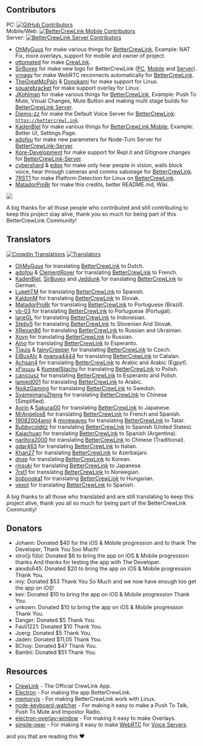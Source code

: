 <!-- CONTRIBUTORS -->

## Contributors

PC: [![GitHub Contributors][contributors-shield]][contributors-url]\
Mobile/Web: [![BetterCrewLink Mobile Contributors](https://img.shields.io/github/contributors/OhMyGuus/BetterCrewlink-mobile?label=Contributors&logo=GitHub)](https://github.com/OhMyGuus/BetterCrewlink-mobile/graphs/contributors)\
Server: [![BetterCrewLink Server Contributors](https://img.shields.io/github/contributors/OhMyGuus/BetterCrewLink-server?label=Contributors&logo=GitHub)](https://github.com/OhMyGuus/BetterCrewLink-server/graphs/contributors)

- [OhMyGuus](https://github.com/OhMyGuus) for make various things for [BetterCrewLink](https://github.com/OhMyGuus/BetterCrewLink), Example: NAT Fix, more overlays, support for mobile and owner of project.
- [ottomated](https://github.com/ottomated) for make [CrewLink](https://github.com/ottomated/CrewLink).
- [SirBuvex](https://github.com/SirBuvex) for make new logo for BetterCrewLink ([PC](https://github.com/OhMyGuus/BetterCrewLink), [Mobile](https://github.com/OhMyGuus/BetterCrewlink-mobile) and [Server](https://github.com/OhMyGuus/BetterCrewLink-server)).
- [vrnagy](https://github.com/vrnagy) for make WebRTC reconnects automatically for [BetterCrewLink](https://github.com/OhMyGuus/BetterCrewLink).
- [TheGreatMcPain](https://github.com/TheGreatMcPain) & [Donokami](https://github.com/Donokami) for make support for Linux.
- [squarebracket](https://github.com/squarebracket) for make support overlay for Linux.
- [JKohlman](https://github.com/JKohlman) for make various things for [BetterCrewLink](https://github.com/OhMyGuus/BetterCrewLink), Example: Push To Mute, Visual Changes, Mute Button and making multi stage builds for [BetterCrewLink Server](https://github.com/OhMyGuus/BetterCrewLink-server).
- [Diemo-zz](https://github.com/Diemo-zz) for make the Default Voice Server for [BetterCrewLink](https://github.com/OhMyGuus/BetterCrewLink): <a href="https://bettercrewl.ink">`https://bettercrewl.ink`</a>.
- [KadenBiel](https://github.com/KadenBiel) for make various things for [BetterCrewLink Mobile](https://github.com/OhMyGuus/BetterCrewlink-mobile), Example: Better UI, Settings Page.
- [adofou](https://github.com/adofou) for make new parameters for Node-Turn Server for [BetterCrewLink-Server](https://github.com/OhMyGuus/BetterCrewLink-server).
- [Kore-Development](https://github.com/Kore-Development) for make support for Repl.it and Gitignore changes for [BetterCrewLink-Server](https://github.com/OhMyGuus/BetterCrewLink-server).
- [cybershard](https://github.com/cybershard) & [edqx](https://github.com/edqx) for make only hear people in vision, walls block voice, hear through cameras and comms sabotage for [BetterCrewLink](https://github.com/OhMyGuus/BetterCrewLink).
- [7RST1](https://github.com/7RST1) for make Platform Detection for Linux on [BetterCrewLink](https://github.com/OhMyGuus/BetterCrewLink).
- [MatadorProBr](https://github.com/MatadorProBr) for make this credits, better README.md, Wiki.

<a href="https://github.com/OhMyGuus/BetterCrewLink/graphs/contributors">
  <img src="https://contrib.rocks/image?repo=OhMyGuus/BetterCrewLink" />
</a>

A big thanks for all those people who contributed and still contributing to keep this project stay alive, thank you so much for being part of this BetterCrewLink Community!

<!-- TRANSLATORS -->

## Translators

[![Crowdin Translations][crowdin-shield]][crowdin-url] [![Translators][translators-shield]][translators-url]

- [OhMyGuus](https://crowdin.com/profile/OhMyGuus) for translating [BetterCrewLink](https://github.com/OhMyGuus/BetterCrewLink) to Dutch.
- [adofou](https://github.com/adofou) & [ClementRoyer](https://github.com/ClementRoyer) for translating [BetterCrewLink](https://github.com/OhMyGuus/BetterCrewLink) to French.
- [KadenBiel](https://github.com/KadenBiel), [SirBuvex](https://github.com/SirBuvex) and [Jeddunk](https://github.com/Jeddunk) for translating [BetterCrewLink](https://github.com/OhMyGuus/BetterCrewLink) to German.
- [LukehTM](https://crowdin.com/profile/LukehTM) for translating [BetterCrewLink](https://github.com/OhMyGuus/BetterCrewLink) to Spanish.
- [KaldonM](https://github.com/KaldonM) for translating [BetterCrewLink](https://github.com/OhMyGuus/BetterCrewLink) to Slovak.
- [MatadorProBr](https://crowdin.com/profile/MatadorProBr) for translating [BetterCrewLink](https://github.com/OhMyGuus/BetterCrewLink) to Portuguese (Brazil).
- [vb-03](https://crowdin.com/profile/vb-03) for translating [BetterCrewLink](https://github.com/OhMyGuus/BetterCrewLink) to Portuguese (Portugal).
- [laneGL](https://crowdin.com/profile/teddysulaiman2543) for translating [BetterCrewLink](https://github.com/OhMyGuus/BetterCrewLink) to Indonesian.
- [Steby5](https://crowdin.com/profile/Steby5) for translating [BetterCrewLink](https://github.com/OhMyGuus/BetterCrewLink) to Slovenian And Slovak.
- [XRevan86](https://crowdin.com/profile/XRevan86) for translating [BetterCrewLink](https://github.com/OhMyGuus/BetterCrewLink) to Russian and Ukrainian.
- [Xoyn](https://crowdin.com/profile/Xoyn) for translating [BetterCrewLink](https://github.com/OhMyGuus/BetterCrewLink) to Russian.
- [Ajno](https://crowdin.com/profile/Ajno) for translating [BetterCrewLink](https://github.com/OhMyGuus/BetterCrewLink) to Esperanto.
- [Tiquis](https://crowdin.com/profile/Tiquis) & [fajnyCreeper](https://github.com/fajnyCreeper) for translating [BetterCrewLink](https://github.com/OhMyGuus/BetterCrewLink) to Czech.
- [ElBusAlv](https://crowdin.com/profile/ElBusAlv) & [nyanya4444](https://github.com/nyanya4444) for translating [BetterCrewLink](https://github.com/OhMyGuus/BetterCrewLink) to Catalan.
- [Achsan4](https://crowdin.com/profile/Achsan4) for translating [BetterCrewLink](https://github.com/OhMyGuus/BetterCrewLink) to Arabic and Arabic (Egpyt).
- [xFixuuu](https://crowdin.com/profile/xFixuuu) & [KumpelStachu](https://crowdin.com/profile/KumpelStachu) for translating [BetterCrewLink](https://github.com/OhMyGuus/BetterCrewLink) to Polish.
- [canicjusz](https://crowdin.com/profile/canicjusz) for translating [BetterCrewLink](https://github.com/OhMyGuus/BetterCrewLink) to Esperanto and Polish.
- [lamjed001](https://crowdin.com/profile/lamjed001) for translating [BetterCrewLink](https://github.com/OhMyGuus/BetterCrewLink) to Arabic.
- [NoikzGaming](https://crowdin.com/profile/NoikzGaming) for translating [BetterCrewLink](https://github.com/OhMyGuus/BetterCrewLink) to Swedish.
- [SyameimaruZheng](https://crowdin.com/profile/SyameimaruZheng) for translating [BetterCrewLink](https://github.com/OhMyGuus/BetterCrewLink) to Chinese (Simplified).
- [Aorin](https://crowdin.com/profile/Aorin) & [Sakurai00](https://crowdin.com/profile/Sakurai00) for translating [BetterCrewLink](https://github.com/OhMyGuus/BetterCrewLink) to Japanese.
- [MrAngelos6](https://crowdin.com/profile/MrAngelos6) for translating [BetterCrewLink](https://github.com/OhMyGuus/BetterCrewLink) to French and Spanish.
- [19082004amir](https://crowdin.com/profile/19082004amir) & [morewaves](https://crowdin.com/profile/morewaves) for translating [BetterCrewLink](https://github.com/OhMyGuus/BetterCrewLink) to Tatar.
- [Bubbycolditz](https://crowdin.com/profile/Bubbycolditz) for translating [BetterCrewLink](https://github.com/OhMyGuus/BetterCrewLink) to Spanish (United States).
- [Kajachuan](https://crowdin.com/profile/Kajachuan) for translating [BetterCrewLink](https://github.com/OhMyGuus/BetterCrewLink) to Spanish (Argentina).
- [narihira2000](https://crowdin.com/profile/narihira2000) for translating [BetterCrewLink](https://github.com/OhMyGuus/BetterCrewLink) to Chinese (Traditional).
- [gdar463](https://crowdin.com/profile/gdar463) for translating [BetterCrewLink](https://github.com/OhMyGuus/BetterCrewLink) to Italian.
- [Khan27](https://crowdin.com/profile/Khan27) for translating [BetterCrewLink](https://github.com/OhMyGuus/BetterCrewLink) to Azerbaijani.
- [dnse](https://crowdin.com/profile/dnse) for translating [BetterCrewLink](https://github.com/OhMyGuus/BetterCrewLink) to Korean.
- [rinsuki](https://crowdin.com/profile/rinsuki) for translating [BetterCrewLink](https://github.com/OhMyGuus/BetterCrewLink) to Japanese.
- [7rst1](https://crowdin.com/profile/7rst1) for translating [BetterCrewLink](https://github.com/OhMyGuus/BetterCrewLink) to Norwegian.
- [boboooka1](https://crowdin.com/profile/boboooka1) for translating [BetterCrewLink](https://github.com/OhMyGuus/BetterCrewLink) to Hungarian.
- [vexot](https://crowdin.com/profile/vexot) for translating [BetterCrewLink](https://github.com/OhMyGuus/BetterCrewLink) to Spanish.

A big thanks to all those who translated and are still translating to keep this project alive, thank you all so much for being part of the BetterCrewLink Community!

<!-- DONATORS -->

## Donators

- Johann: Donated $40 for the iOS & Mobile progression and to thank The Developer, Thank You Soo Much!
- stročji fižol: Donated $6 to bring the app on iOS & Mobile progression thanks And thanks for testing the app with The Developer.
- alexdu645: Donated $20 to bring the app on iOS & Mobile progression Thank You.
- imy: Donated $53 Thank You So Much and we now have enough too get the app on iOS!
- kev: Donated $10 to bring the app on iOS & Mobile progression Thank You.
- unkown: Donated $10 to bring the app on iOS & Mobile progression Thank You.
- Danger: Donated $5 Thank You.
- Fauli1221: Donated $10 Thank You.
- Joerg: Donated $5 Thank You.
- Jaden: Donated $11,05 Thank You.
- BChoy: Donated $47 Thank You.
- Bambii: Donated $51 Thank You.

<!-- RESOURCES -->

## Resources

- [CrewLink](https://github.com/ottomated) - The Official CrewLink App.
- [Electron](https://www.electronjs.org/) - For making the app BetterCrewLink.
- [memoryjs](https://github.com/TheGreatMcPain/memoryjs) - For making BetterCrewLink work with Linux.
- [node-keyboard-watcher](https://github.com/OhMyGuus/node-keyboard-watcher) - For making it easy to make a Push To Talk, Push To Mute and Impostor Radio.
- [electron-overlay-window](https://github.com/OhMyGuus/electron-overlay-window) - For making it easy to make Overlays.
- [simple-peer](https://github.com/vrnagy/simple-peer) - For making it easy to make [WebRTC](https://webrtc.org/) for [Voice Servers](https://github.com/OhMyGuus/BetterCrewLink-server).

and you that are reading this ❤️

[contributors-shield]: https://img.shields.io/github/contributors/OhMyGuus/BetterCrewLink?label=Contributors&logo=GitHub
[contributors-url]: https://github.com/OhMyGuus/BetterCrewLink/graphs/contributors
[translators-shield]: https://img.shields.io/badge/Translators-41-brightgreen
[translators-url]: https://crwd.in/bettercrewlink
[crowdin-shield]: https://badges.crowdin.net/bettercrewlink/localized.svg
[crowdin-url]: https://crwd.in/bettercrewlink
